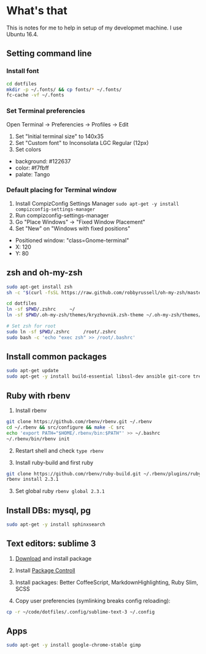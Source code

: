 # What's that

This is notes for me to help in setup of my developmet machine. I use Ubuntu 16.4.

## Setting command line

### Install font

```sh
cd dotfiles
mkdir -p ~/.fonts/ && cp fonts/* ~/.fonts/
fc-cache -vf ~/.fonts
```

### Set Terminal preferencies

Open Terminal -> Preferencies -> Profiles -> Edit

1. Set "Initial terminal size" to 140x35
2. Set "Custom font" to Inconsolata LGC Regular (12px)
3. Set colors
  - background: #122637
  - color: #f7fbff
  - palate: Tango

### Default placing for Terminal window

1. Install CompizConfig Settings Manager `sudo apt-get -y install compizconfig-settings-manager`
2. Run compizconfig-settings-manager
3. Go "Place Windows" -> "Fixed Window Placement"
4. Set "New" on "Windows with fixed positions"
  - Positioned window: "class=Gnome-terminal"
  - X: 120
  - Y: 80

## zsh and oh-my-zsh

```sh
sudo apt-get install zsh
sh -c "$(curl -fsSL https://raw.github.com/robbyrussell/oh-my-zsh/master/tools/install.sh)"

cd dotfiles
ln -sf $PWD/.zshrc     ~/
ln -sf $PWD/.oh-my-zsh/themes/kryzhovnik.zsh-theme ~/.oh-my-zsh/themes/

# Set zsh for root
sudo ln -sf $PWD/.zshrc     /root/.zshrc
sudo bash -c 'echo "exec zsh" >> /root/.bashrc'
```

## Install common packages

```sh
sudo apt-get update
sudo apt-get -y install build-essential libssl-dev ansible git-core tree unrar nodejs
```

## Ruby with rbenv

1. Install rbenv

```sh
git clone https://github.com/rbenv/rbenv.git ~/.rbenv
cd ~/.rbenv && src/configure && make -C src
echo 'export PATH="$HOME/.rbenv/bin:$PATH"' >> ~/.bashrc
~/.rbenv/bin/rbenv init
```

2. Restart shell and check `type rbenv`

3. Install ruby-build and first ruby

```sh
git clone https://github.com/rbenv/ruby-build.git ~/.rbenv/plugins/ruby-build
rbenv install 2.3.1
```

3. Set global ruby `rbenv global 2.3.1`

## Install DBs: mysql, pg

```sh
sudo apt-get -y install sphinxsearch
```

## Text editors: sublime 3

1. [Download](https://www.sublimetext.com/3) and install package

2. Install [Package Controll](https://packagecontrol.io/installation)

3. Install packages: Better CoffeeScript, MarkdownHighlighting, Ruby Slim, SCSS

4. Copy user preferencies (symlinking breaks config reloading):

```sh
cp -r ~/code/dotfiles/.config/sublime-text-3 ~/.config 
```

## Apps

```sh
sudo apt-get -y install google-chrome-stable gimp
```
